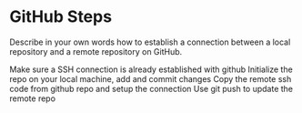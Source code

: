 # GitHub Steps

Describe in your own words how to establish a connection between a local repository and a remote repository on GitHub.

Make sure a SSH connection is already established with github
Initialize the repo on your local machine, add and commit changes
Copy the remote ssh code from github repo and setup the connection
Use git push to update the remote repo 